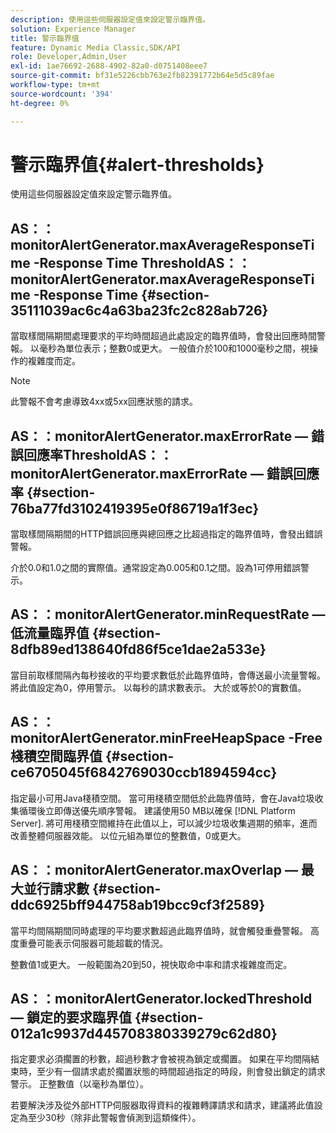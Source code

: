 ```yaml
---
description: 使用這些伺服器設定值來設定警示臨界值。
solution: Experience Manager
title: 警示臨界值
feature: Dynamic Media Classic,SDK/API
role: Developer,Admin,User
exl-id: 1ae76692-2688-4902-82a0-d0751408eee7
source-git-commit: bf31e5226cbb763e2fb82391772b64e5d5c89fae
workflow-type: tm+mt
source-wordcount: '394'
ht-degree: 0%

---
```


# 警示臨界值{#alert-thresholds}

使用這些伺服器設定值來設定警示臨界值。

## AS：： monitorAlertGenerator.maxAverageResponseTime -Response Time ThresholdAS：： monitorAlertGenerator.maxAverageResponseTime -Response Time {#section-35111039ac6c4a63ba23fc2c828ab726}

當取樣間隔期間處理要求的平均時間超過此處設定的臨界值時，會發出回應時間警報。 以毫秒為單位表示；整數0或更大。 一般值介於100和1000毫秒之間，視操作的複雜度而定。

>[!NOTE]
>
>此警報不會考慮導致4xx或5xx回應狀態的請求。

## AS：：monitorAlertGenerator.maxErrorRate — 錯誤回應率ThresholdAS：：monitorAlertGenerator.maxErrorRate — 錯誤回應率 {#section-76ba77fd3102419395e0f86719a1f3ec}

當取樣間隔期間的HTTP錯誤回應與總回應之比超過指定的臨界值時，會發出錯誤警報。

介於0.0和1.0之間的實際值。通常設定為0.005和0.1之間。設為1可停用錯誤警示。

## AS：：monitorAlertGenerator.minRequestRate — 低流量臨界值 {#section-8dfb89ed138640fd86f5ce1dae2a533e}

當目前取樣間隔內每秒接收的平均要求數低於此臨界值時，會傳送最小流量警報。 將此值設定為0，停用警示。 以每秒的請求數表示。 大於或等於0的實數值。

## AS：：monitorAlertGenerator.minFreeHeapSpace -Free棧積空間臨界值 {#section-ce6705045f6842769030ccb1894594cc}

指定最小可用Java棧積空間。 當可用棧積空間低於此臨界值時，會在Java垃圾收集循環後立即傳送優先順序警報。 建議使用50 MB以確保 [!DNL Platform Server]. 將可用棧積空間維持在此值以上，可以減少垃圾收集週期的頻率，進而改善整體伺服器效能。 以位元組為單位的整數值，0或更大。

## AS：：monitorAlertGenerator.maxOverlap — 最大並行請求數 {#section-ddc6925bff944758ab19bcc9cf3f2589}

當平均間隔期間同時處理的平均要求數超過此臨界值時，就會觸發重疊警報。 高度重疊可能表示伺服器可能超載的情況。

整數值1或更大。 一般範圍為20到50，視快取命中率和請求複雜度而定。

## AS：：monitorAlertGenerator.lockedThreshold — 鎖定的要求臨界值 {#section-012a1c9937d445708380339279c62d80}

指定要求必須擱置的秒數，超過秒數才會被視為鎖定或擱置。 如果在平均間隔結束時，至少有一個請求處於擱置狀態的時間超過指定的時段，則會發出鎖定的請求警示。 正整數值（以毫秒為單位）。

若要解決涉及從外部HTTP伺服器取得資料的複雜轉譯請求和請求，建議將此值設定為至少30秒（除非此警報會偵測到這類條件）。
